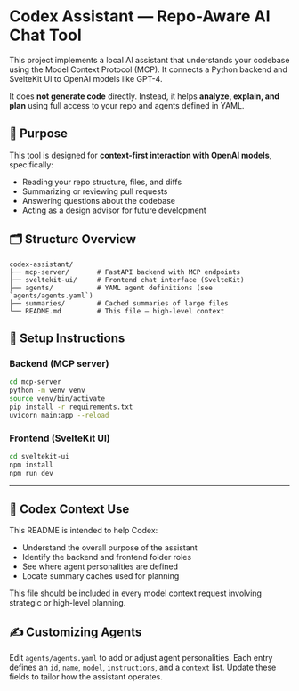 # Codex Assistant — Repo-Aware AI Chat Tool

This project implements a local AI assistant that understands your codebase using the Model Context Protocol (MCP). It connects a Python backend and SvelteKit UI to OpenAI models like GPT-4.

It does **not generate code** directly. Instead, it helps **analyze, explain, and plan** using full access to your repo and agents defined in YAML.

## 🧠 Purpose

This tool is designed for **context-first interaction with OpenAI models**, specifically:

- Reading your repo structure, files, and diffs
- Summarizing or reviewing pull requests
- Answering questions about the codebase
- Acting as a design advisor for future development

## 🗂️ Structure Overview

```
codex-assistant/
├── mcp-server/       # FastAPI backend with MCP endpoints
├── sveltekit-ui/     # Frontend chat interface (SvelteKit)
├── agents/           # YAML agent definitions (see `agents/agents.yaml`)
├── summaries/        # Cached summaries of large files
└── README.md         # This file — high-level context
```

## 🔧 Setup Instructions

### Backend (MCP server)
```bash
cd mcp-server
python -m venv venv
source venv/bin/activate
pip install -r requirements.txt
uvicorn main:app --reload
```

### Frontend (SvelteKit UI)
```bash
cd sveltekit-ui
npm install
npm run dev
```

---

## 🧠 Codex Context Use

This README is intended to help Codex:

- Understand the overall purpose of the assistant
- Identify the backend and frontend folder roles
- See where agent personalities are defined
- Locate summary caches used for planning

This file should be included in every model context request involving strategic or high-level planning.

## ✍️ Customizing Agents

Edit `agents/agents.yaml` to add or adjust agent personalities. Each entry defines
an `id`, `name`, `model`, `instructions`, and a `context` list. Update these fields
to tailor how the assistant operates.
